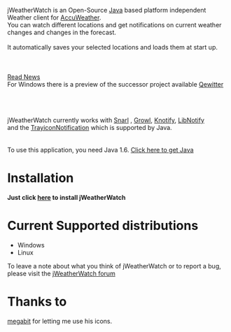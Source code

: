 jWeatherWatch is an Open-Source [Java](http://www.java.com) based platform independent Weather client for [AccuWeather](http://www.accuweather.com/).
<br>
You can watch different locations and get notifications on current weather changes and changes in the forecast.<br>
<br>
It automatically saves your selected locations and loads them at start up.<br>
<br>
<br>
<br>
<a href='http://groups.google.com/group/jweatherwatch/browse_thread/thread/7e58752b6545e36f'>Read News</a>
<br>
For Windows there is a preview of the successor project available <a href='http://winkde.org/~pvonreth/downloads/qewitter/'>Qewitter</a>
<br>
<br>
<br>

<br>
jWeatherWatch currently works with <a href='Snarl.md'>Snarl</a> , <a href='http://code.google.com/p/jweatherwatch/wiki/GrowlForWindows'>Growl</a>, <a href='Knotify.md'>Knotify</a>, <a href='LibNotify.md'>LibNotify</a> <br> and the <a href='TrayiconNotification.md'>TrayiconNotification</a> which is supported by Java.<br>
<br><br>
To use this application, you need Java 1.6.  <a href='http://www.java.com'>Click here to get Java</a>
<h1>Installation</h1>
<b>Just click <a href='http://jweatherwatch.googlecode.com/files/installer.jnlp'>here</a> to install jWeatherWatch</b>
<h1>Current Supported distributions</h1>
<ul><li>Windows<br>
</li><li>Linux</li></ul>

To leave a note about what you think of jWeatherWatch or to report a bug, please visit the  <a href='http://groups.google.de/group/jweatherwatch'>jWeatherWatch forum</a>


<h1>Thanks to</h1>
<a href='http://megabit.deviantart.com/'>megabit</a> for letting me use his icons.